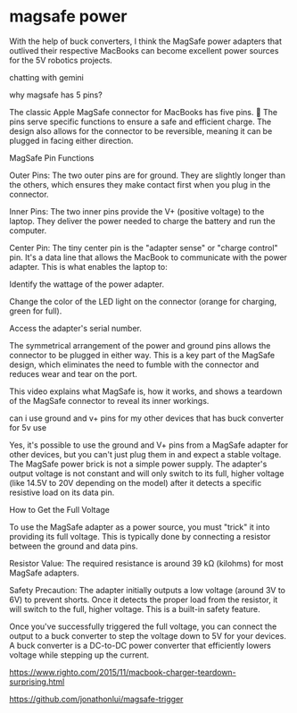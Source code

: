# magsafe power

With the help of buck converters, I think the MagSafe power adapters that outlived their respective MacBooks can become excellent power sources for the 5V robotics projects.

chatting with gemini

why magsafe has 5 pins?

The classic Apple MagSafe connector for MacBooks has five pins. 🔌 The pins serve specific functions to ensure a safe and efficient charge. The design also allows for the connector to be reversible, meaning it can be plugged in facing either direction.

MagSafe Pin Functions

Outer Pins: The two outer pins are for ground. They are slightly longer than the others, which ensures they make contact first when you plug in the connector.

Inner Pins: The two inner pins provide the V+ (positive voltage) to the laptop. They deliver the power needed to charge the battery and run the computer.

Center Pin: The tiny center pin is the "adapter sense" or "charge control" pin. It's a data line that allows the MacBook to communicate with the power adapter. This is what enables the laptop to:

Identify the wattage of the power adapter.

Change the color of the LED light on the connector (orange for charging, green for full).

Access the adapter's serial number.

The symmetrical arrangement of the power and ground pins allows the connector to be plugged in either way. This is a key part of the MagSafe design, which eliminates the need to fumble with the connector and reduces wear and tear on the port.

This video explains what MagSafe is, how it works, and shows a teardown of the MagSafe connector to reveal its inner workings.

can i use ground and v+ pins for my other devices that has buck converter for 5v use

Yes, it's possible to use the ground and V+ pins from a MagSafe adapter for other devices, but you can't just plug them in and expect a stable voltage. The MagSafe power brick is not a simple power supply. The adapter's output voltage is not constant and will only switch to its full, higher voltage (like 14.5V to 20V depending on the model) after it detects a specific resistive load on its data pin.

How to Get the Full Voltage

To use the MagSafe adapter as a power source, you must "trick" it into providing its full voltage. This is typically done by connecting a resistor between the ground and data pins.

Resistor Value: The required resistance is around 39 kΩ (kilohms) for most MagSafe adapters.

Safety Precaution: The adapter initially outputs a low voltage (around 3V to 6V) to prevent shorts. Once it detects the proper load from the resistor, it will switch to the full, higher voltage. This is a built-in safety feature.

Once you've successfully triggered the full voltage, you can connect the output to a buck converter to step the voltage down to 5V for your devices. A buck converter is a DC-to-DC power converter that efficiently lowers voltage while stepping up the current.


https://www.righto.com/2015/11/macbook-charger-teardown-surprising.html

https://github.com/jonathonlui/magsafe-trigger
